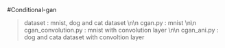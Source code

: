 #Conditional-gan  

>dataset : mnist, dog and cat dataset
\n\n
>cgan.py : mnist
\n\n
>cgan_convolution.py : mnist with convolution layer
\n\n
>cgan_ani.py : dog and cata dataset with convoltion layer

